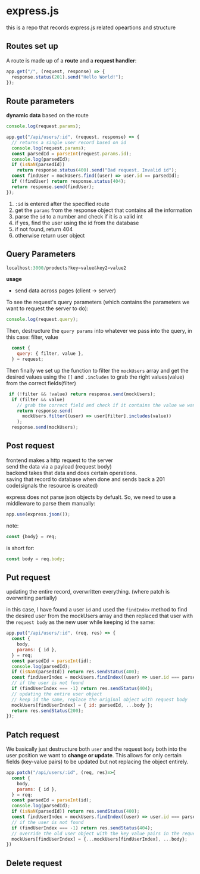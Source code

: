 # express.js

this is a repo that records express.js related opeartions and structure

## Routes set up

A route is made up of a **route** and a **request handler**:

```JavaScript
app.get("/", (request, response) => {
  response.status(201).send("Hello World!");
});
```

## Route parameters

**dynamic data** based on the route

```Javascript
console.log(request.params);
```

```Javascript
app.get("/api/users/:id", (request, response) => {
  // returns a single user record based on id
  console.log(request.params);
  const parsedId = parseInt(request.params.id);
  console.log(parsedId);
  if (isNaN(parsedId))
    return response.status(400).send("Bad request. Invalid id");
  const findUser = mockUsers.find((user) => user.id == parsedId);
  if (!findUser) return response.status(404);
  return response.send(findUser);
});
```

1. `:id` is entered after the specified route
2. get the `params` from the response object that contains all the information
3. parse the `id` to a number and check if it is a valid int
4. if yes, find the user using the id from the database
5. if not found, return 404
6. otherwise return user object

## Query Parameters

```Javascript
localhost:3000/products?key=value&key2=value2
```

**usage**

- send data across pages (client -> server)

To see the request's query parameters (which contains the parameters we
want to request the server to do):

```Javascript
console.log(request.query);
```

Then, destructure the `query params` into whatever we pass into the query, in this case: filter, value

```Javascript
  const {
    query: { filter, value },
  } = request;
```

Then finally we set up the function to filter the `mockUsers` array and get the desired values using the `[]` and `.includes` to grab the right values(value) from the correct fields(filter)

```Javascript
 if (!filter && !value) return response.send(mockUsers);
  if (filter && value)
    // grab the correct field and check if it contains the value we want
    return response.send(
      mockUsers.filter((user) => user[filter].includes(value))
    );
  response.send(mockUsers);
```

## Post request

frontend makes a http request to the server\
send the data via a payload (request body)\
backend takes that data and does certain operations.\
saving that record to database when done and sends back a 201 code(signals the resource is created)

express does not parse json objects by defualt. So, we need to use a middleware to parse them manually:

```Javascript
app.use(express.json());
```

note:

```Javascript
const {body} = req;
```

is short for:

```Javascript
const body = req.body;
```

## Put request

updating the entire record, overwritten everything. (where patch is overwriting partially)

in this case, I have found a user `id` and used the `findIndex` method to find the desired
user from the mockUsers array and then replaced that user with the `request body` as the new user while keeping id the same:

```Javascript
app.put("/api/users/:id", (req, res) => {
  const {
    body,
    params: { id },
  } = req;
  const parsedId = parseInt(id);
  console.log(parsedId);
  if (isNaN(parsedId)) return res.sendStatus(400);
  const findUserIndex = mockUsers.findIndex((user) => user.id === parsedId);
  // if the user is not found
  if (findUserIndex === -1) return res.sendStatus(404);
  // updating the entire user object
  // keep id the same, replace the original object with request body
  mockUsers[findUserIndex] = { id: parsedId, ...body };
  return res.sendStatus(200);
});

```

## Patch request

We basically just destructure both `user` and the request `body` both into the user position we want to **change or update**. This allows for only certain fields (key-value pairs) to be updated but not replacing the object entirely.

```Javascript
app.patch("/api/users/:id", (req, res)=>{
  const {
    body,
    params: { id },
  } = req;
  const parsedId = parseInt(id);
  console.log(parsedId);
  if (isNaN(parsedId)) return res.sendStatus(400);
  const findUserIndex = mockUsers.findIndex((user) => user.id === parsedId);
  // if the user is not found
  if (findUserIndex === -1) return res.sendStatus(404);
  // override the old user object with the key value pairs in the request body
  mockUsers[findUserIndex] = {...mockUsers[findUserIndex], ...body};
})
```

## Delete request
